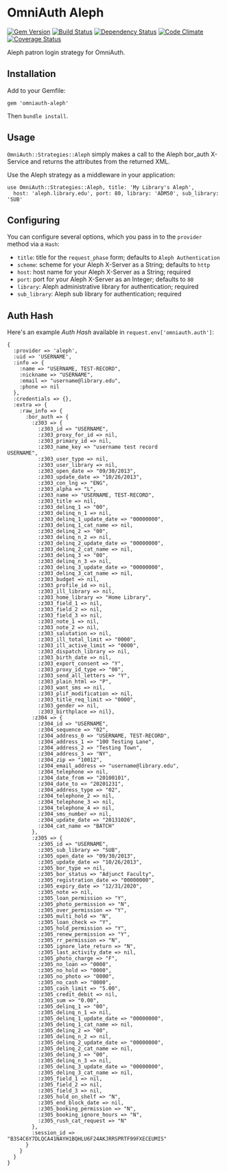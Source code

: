 # OmniAuth Aleph
[![Gem Version](https://badge.fury.io/rb/omniauth-aleph.png)](http://badge.fury.io/rb/omniauth-aleph)
[![Build Status](https://api.travis-ci.org/scotdalton/omniauth-aleph.png?branch=master)](https://travis-ci.org/scotdalton/omniauth-aleph)
[![Dependency Status](https://gemnasium.com/scotdalton/omniauth-aleph.png)](https://gemnasium.com/scotdalton/omniauth-aleph)
[![Code Climate](https://codeclimate.com/github/scotdalton/omniauth-aleph.png)](https://codeclimate.com/github/scotdalton/omniauth-aleph)
[![Coverage Status](https://coveralls.io/repos/scotdalton/omniauth-aleph/badge.png?branch=master)](https://coveralls.io/r/scotdalton/omniauth-aleph)

Aleph patron login strategy for OmniAuth.

## Installation
Add to your Gemfile:

    gem 'omniauth-aleph'

Then `bundle install`.

## Usage
`OmniAuth::Strategies::Aleph` simply makes a call to the Aleph bor_auth X-Service and
returns the attributes from the returned XML.

Use the Aleph strategy as a middleware in your application:

    use OmniAuth::Strategies::Aleph, title: 'My Library's Aleph', 
      host: 'aleph.library.edu', port: 80, library: 'ADM50', sub_library: 'SUB'

## Configuring
You can configure several options, which you pass in to the `provider` method via a `Hash`:

- `title`: title for the `request_phase` form; defaults to `Aleph Authentication`
- `scheme`: scheme for your Aleph X-Server as a String; defaults to `http`
- `host`: host name for your Aleph X-Server as a String; required
- `port`: port for your Aleph X-Server as an Integer; defaults to `80`
- `library`: Aleph administrative library for authentication; required
- `sub_library`: Aleph sub library for authentication; required

## Auth Hash
Here's an example _Auth Hash_ available in `request.env['omniauth.auth']`:

    {
      :provider => 'aleph',
      :uid => 'USERNAME',
      :info => {
        :name => "USERNAME, TEST-RECORD",
        :nickname => "USERNAME",
        :email => "username@library.edu",
        :phone => nil
      },
      :credentials => {},
      :extra => {
        :raw_info => {
          :bor_auth => {
            :z303 => {
              :z303_id => "USERNAME",
              :z303_proxy_for_id => nil,
              :z303_primary_id => nil,
              :z303_name_key => "username test record                     USERNAME",
              :z303_user_type => nil,
              :z303_user_library => nil,
              :z303_open_date => "09/30/2013",
              :z303_update_date => "10/26/2013",
              :z303_con_lng => "ENG",
              :z303_alpha => "L",
              :z303_name => "USERNAME, TEST-RECORD",
              :z303_title => nil,
              :z303_delinq_1 => "00",
              :z303_delinq_n_1 => nil,
              :z303_delinq_1_update_date => "00000000",
              :z303_delinq_1_cat_name => nil,
              :z303_delinq_2 => "00",
              :z303_delinq_n_2 => nil,
              :z303_delinq_2_update_date => "00000000",
              :z303_delinq_2_cat_name => nil,
              :z303_delinq_3 => "00",
              :z303_delinq_n_3 => nil,
              :z303_delinq_3_update_date => "00000000",
              :z303_delinq_3_cat_name => nil,
              :z303_budget => nil,
              :z303_profile_id => nil,
              :z303_ill_library => nil,
              :z303_home_library => "Home Library",
              :z303_field_1 => nil,
              :z303_field_2 => nil,
              :z303_field_3 => nil,
              :z303_note_1 => nil,
              :z303_note_2 => nil,
              :z303_salutation => nil,
              :z303_ill_total_limit => "0000",
              :z303_ill_active_limit => "0000",
              :z303_dispatch_library => nil,
              :z303_birth_date => nil,
              :z303_export_consent => "Y",
              :z303_proxy_id_type => "00",
              :z303_send_all_letters => "Y",
              :z303_plain_html => "P",
              :z303_want_sms => nil,
              :z303_plif_modification => nil,
              :z303_title_req_limit => "0000",
              :z303_gender => nil,
              :z303_birthplace => nil},
            :z304 => {
              :z304_id => "USERNAME",
              :z304_sequence => "02",
              :z304_address_0 => "USERNAME, TEST-RECORD",
              :z304_address_1 => "100 Testing Lane",
              :z304_address_2 => "Testing Town",
              :z304_address_3 => "NY",
              :z304_zip => "10012",
              :z304_email_address => "username@library.edu",
              :z304_telephone => nil,
              :z304_date_from => "20100101",
              :z304_date_to => "20201231",
              :z304_address_type => "02",
              :z304_telephone_2 => nil,
              :z304_telephone_3 => nil,
              :z304_telephone_4 => nil,
              :z304_sms_number => nil,
              :z304_update_date => "20131026",
              :z304_cat_name => "BATCH"
            },
            :z305 => {
              :z305_id => "USERNAME",
              :z305_sub_library => "SUB",
              :z305_open_date => "09/30/2013",
              :z305_update_date => "10/26/2013",
              :z305_bor_type => nil,
              :z305_bor_status => "Adjunct Faculty",
              :z305_registration_date => "00000000",
              :z305_expiry_date => "12/31/2020",
              :z305_note => nil,
              :z305_loan_permission => "Y",
              :z305_photo_permission => "N",
              :z305_over_permission => "Y",
              :z305_multi_hold => "N",
              :z305_loan_check => "Y",
              :z305_hold_permission => "Y",
              :z305_renew_permission => "Y",
              :z305_rr_permission => "N",
              :z305_ignore_late_return => "N",
              :z305_last_activity_date => nil,
              :z305_photo_charge => "F",
              :z305_no_loan => "0000",
              :z305_no_hold => "0000",
              :z305_no_photo => "0000",
              :z305_no_cash => "0000",
              :z305_cash_limit => "5.00",
              :z305_credit_debit => nil,
              :z305_sum => "0.00",
              :z305_delinq_1 => "00",
              :z305_delinq_n_1 => nil,
              :z305_delinq_1_update_date => "00000000",
              :z305_delinq_1_cat_name => nil,
              :z305_delinq_2 => "00",
              :z305_delinq_n_2 => nil,
              :z305_delinq_2_update_date => "00000000",
              :z305_delinq_2_cat_name => nil,
              :z305_delinq_3 => "00",
              :z305_delinq_n_3 => nil,
              :z305_delinq_3_update_date => "00000000",
              :z305_delinq_3_cat_name => nil,
              :z305_field_1 => nil,
              :z305_field_2 => nil,
              :z305_field_3 => nil,
              :z305_hold_on_shelf => "N",
              :z305_end_block_date => nil,
              :z305_booking_permission => "N",
              :z305_booking_ignore_hours => "N",
              :z305_rush_cat_request => "N"
            },
            :session_id => "B3S4C6Y7DLQCA41NAYH1BQHLU6F24AKJRRSPRTF99FXECEUMIS"
          }
        }
      }
    }